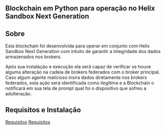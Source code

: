 ## Blockchain em Python para operação no Helix Sandbox Next Generation


## Sobre
Esta blockchain foi desenvolvida para operar em conjunto com Helix Sandbox Next Generation com intuito de garantir a integridade dos dados armazenados nos brokers.

Após sua instalação e execução ela será capaz de verificar se houve alguma alteração na cadeia de brokers federados com o broker principal. Caso algum agente malicioso insira dados diretamente nos brokers federados, esta ação será identificada como ilegítima e a Blockchain o notificará em sua tela de prompt qual foi o dispositivo que sofreu a adulteração.

## Requisitos e Instalação

   <a href="requirements.md">Requisitos</a>
   <a href="installation.md">Requisitos</a>


